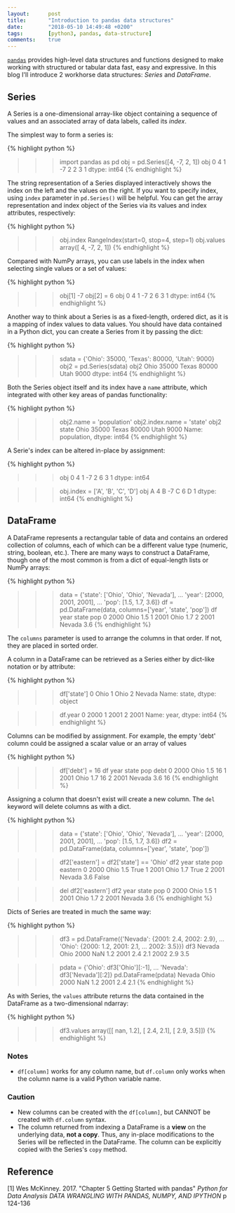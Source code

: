 ```yaml
---
layout:      post
title:       "Introduction to pandas data structures"
date:        "2018-05-10 14:49:48 +0200"
tags:        [python3, pandas, data-structure]
comments:    true
---
```


[`pandas`][pandas] provides high-level data structures and functions designed to
make working with structured or tabular data fast, easy and expressive.
In this blog I'll introduce 2 workhorse data structures: _Series_ and _DataFrame_.

## Series

A Series is a one-dimensional array-like object containing a sequence of values
and an associated array of data labels, called its _index_.

The simplest way to form a series is:

{% highlight python %}
>>> import pandas as pd
>>> obj = pd.Series([4, -7, 2, 1])
>>> obj
0    4
1   -7
2    2
3    1
dtype: int64
{% endhighlight %}

The string representation of a Series displayed interactively shows the index on
the left and the values on the right. If you want to specify index, using `index`
parameter in `pd.Series()` will be helpful. You can get the array representation
and index object of the Series via its values and index attributes, respectively:

{% highlight python %}
>>> obj.index
RangeIndex(start=0, stop=4, step=1)
>>> obj.values
array([ 4, -7,  2,  1])
{% endhighlight %}

Compared with NumPy arrays, you can use labels in the index when selecting
single values or a set of values:

{% highlight python %}
>>> obj[1]
-7
>>> obj[2] = 6
>>> obj
0    4
1   -7
2    6
3    1
dtype: int64
{% endhighlight %}

Another way to think about a Series is as a fixed-length, ordered dict, as it is
a mapping of index values to data values. You should have data contained in a
Python dict, you can create a Series from it by passing the dict:

{% highlight python %}
>>> sdata = {'Ohio': 35000, 'Texas': 80000, 'Utah': 9000}
>>> obj2 = pd.Series(sdata)
>>> obj2
Ohio     35000
Texas    80000
Utah      9000
dtype: int64
{% endhighlight %}

Both the Series object itself and its index have a `name` attribute, which
integrated with other key areas of pandas functionality:

{% highlight python %}
>>> obj2.name = 'population'
>>> obj2.index.name = 'state'
>>> obj2
state
Ohio     35000
Texas    80000
Utah      9000
Name: population, dtype: int64
{% endhighlight %}

A Serie's index can be altered in-place by assignment:

{% highlight python %}
>>> obj
0    4
1   -7
2    6
3    1
dtype: int64

>>> obj.index = ['A', 'B', 'C', 'D']
>>> obj
A    4
B   -7
C    6
D    1
dtype: int64
{% endhighlight %}

## DataFrame

A DataFrame represents a rectangular table of data and contains an ordered
collection of columns, each of which can be a different value type (numeric,
string, boolean, etc.). There are many ways to construct a DataFrame, though one
of the most common is from a dict of equal-length lists or NumPy arrays:

{% highlight python %}
>>> data = {'state': ['Ohio', 'Ohio', 'Nevada'],
...         'year': [2000, 2001, 2001],
...         'pop': [1.5, 1.7, 3.6]}
>>> df = pd.DataFrame(data, columns=['year', 'state', 'pop'])
>>> df
   year   state  pop
0  2000    Ohio  1.5
1  2001    Ohio  1.7
2  2001  Nevada  3.6
{% endhighlight %}

The `columns` parameter is used to arrange the columns in that order. If not,
they are placed in sorted order.  

A column in a DataFrame can be retrieved as a Series either by dict-like
notation or by attribute:

{% highlight python %}
>>> df['state']
0      Ohio
1      Ohio
2    Nevada
Name: state, dtype: object

>>> df.year
0    2000
1    2001
2    2001
Name: year, dtype: int64
{% endhighlight %}

Columns can be modified by assignment. For example, the empty 'debt' column
could be assigned a scalar value or an array of values

{% highlight python %}
>>> df['debt'] = 16
>>> df
   year   state  pop  debt
0  2000    Ohio  1.5    16
1  2001    Ohio  1.7    16
2  2001  Nevada  3.6    16
{% endhighlight %}

Assigning a column that doesn't exist will create a new column. The `del`
keyword will delete columns as with a dict.

{% highlight python %}
>>> data = {'state': ['Ohio', 'Ohio', 'Nevada'],
...         'year': [2000, 2001, 2001],
...         'pop': [1.5, 1.7, 3.6]}
>>> df2 = pd.DataFrame(data, columns=['year', 'state', 'pop'])

>>> df2['eastern'] = df2['state'] == 'Ohio'
>>> df2
   year   state  pop  eastern
0  2000    Ohio  1.5     True
1  2001    Ohio  1.7     True
2  2001  Nevada  3.6    False

>>> del df2['eastern']
>>> df2
   year   state  pop
0  2000    Ohio  1.5
1  2001    Ohio  1.7
2  2001  Nevada  3.6
{% endhighlight %}

Dicts of Series are treated in much the same way:

{% highlight python %}
>>> df3 = pd.DataFrame({'Nevada': {2001: 2.4, 2002: 2.9},
...                     'Ohio': {2000: 1.2, 2001: 2.1,
...                              2002: 3.5}})
>>> df3
      Nevada  Ohio
2000     NaN   1.2
2001     2.4   2.1
2002     2.9   3.5

>>> pdata = {'Ohio': df3['Ohio'][:-1],
...          'Nevada': df3['Nevada'][:2]}
>>> pd.DataFrame(pdata)
      Nevada  Ohio
2000     NaN   1.2
2001     2.4   2.1
{% endhighlight %}

As with Series, the `values` attribute returns the data contained in the
DataFrame as a two-dimensional ndarray:

{% highlight python %}
>>> df3.values
array([[ nan,  1.2],
       [ 2.4,  2.1],
       [ 2.9,  3.5]])
{% endhighlight %}

### Notes

- `df[column]` works for any column name, but `df.column` only works when the
column name is a valid Python variable name.

### Caution

- New columns can be created with the `df[column]`, but CANNOT be created with
`df.column` syntax.
- The column returned from indexing a DataFrame is a **view** on the underlying
data, **not a copy**. Thus, any in-place modifications to the Series will be
reflected in the DataFrame. The column can be explicitly copied with the
Series's `copy` method.



## Reference

[1] Wes McKinney. 2017. "Chapter 5 Getting Started with pandas" _Python for Data
Analysis DATA WRANGLING WITH PANDAS, NUMPY, AND IPYTHON_ p 124-136


[pandas]: https://pandas.pydata.org
